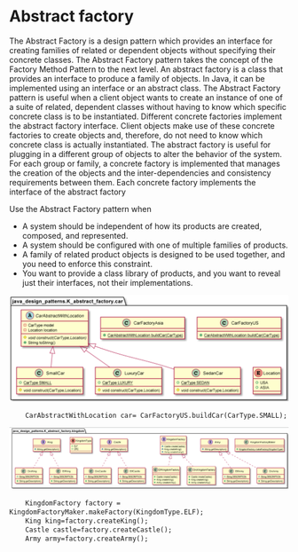 # Abstract factory

The Abstract Factory is a design pattern which provides an interface for creating families of related or dependent objects without specifying their concrete classes. The Abstract Factory pattern takes the concept of the Factory Method Pattern to the next level. An abstract factory is a class that provides an interface to produce a family of objects. In Java, it can be implemented using an interface or an abstract class.
The Abstract Factory pattern is useful when a client object wants to create an instance of one of a suite of related, dependent classes without having to know which specific concrete class is to be instantiated. Different concrete factories implement the abstract factory interface. Client objects make use of these concrete factories to create objects and, therefore, do not need to know which concrete class is actually instantiated.
The abstract factory is useful for plugging in a different group of objects to alter the behavior of the system. For each group or family, a concrete factory is implemented that manages the creation of the objects and the inter-dependencies and consistency requirements between them. Each concrete factory implements the interface of the abstract factory

Use the Abstract Factory pattern when
* A system should be independent of how its products are created, composed, and represented.
* A system should be configured with one of multiple families of products.
* A family of related product objects is designed to be used together, and you need to enforce this constraint.
* You want to provide a class library of products, and you want to reveal just their interfaces, not their implementations.


![img_1.png](img_1.png)

        CarAbstractWithLocation car= CarFactoryUS.buildCar(CarType.SMALL);


![img_2.png](img_2.png)

        KingdomFactory factory = KingdomFactoryMaker.makeFactory(KingdomType.ELF);
        King king=factory.createKing();
        Castle castle=factory.createCastle();
        Army army=factory.createArmy();